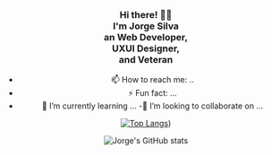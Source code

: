 <div align="center">


  <br>

<h3>Hi there! 👋🤓<br>I'm Jorge Silva <br>an Web Developer, <br>UXUI Designer, <br> and Veteran</h3>

- 📫 How to reach me: ..
- ⚡ Fun fact: ...
- 🌱 I’m currently learning ...
-👯 I’m looking to collaborate on ...


[![Top Langs](https://github-readme-stats.vercel.app/api/top-langs/?username=jorge1772)](https://github.com/anuraghazra/github-readme-stats&theme=radical))


![Jorge's GitHub stats](https://github-readme-stats.vercel.app/api?username=jorge1772&count_private=true&show_icons=true&theme=radical)


<!--// **Jorge1772/jorge1772** is a ✨ _special_ ✨ repository because its `README.md` (this file) appears on your GitHub profile.
- 🔭 I’m currently working on ...
- 🌱 I’m currently learning ...
- 👯 I’m looking to collaborate on ...
- 🤔 I’m looking for help with ...
- 💬 Ask me about ...
- 📫 How to reach me: ..
- ⚡ Fun fact: ... -->


